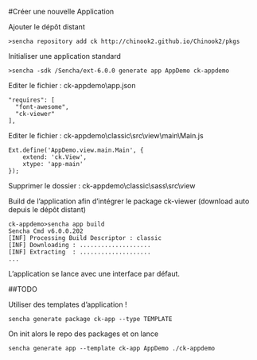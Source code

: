 #Créer une nouvelle Application

Ajouter le dépôt distant
````
>sencha repository add ck http://chinook2.github.io/Chinook2/pkgs
````

Initialiser une application standard
````
>sencha -sdk /Sencha/ext-6.0.0 generate app AppDemo ck-appdemo
````

Editer le fichier : ck-appdemo\app.json
````
"requires": [
  "font-awesome",
  "ck-viewer"
],
````

Editer le fichier : ck-appdemo\classic\src\view\main\Main.js
````
Ext.define('AppDemo.view.main.Main', {
    extend: 'ck.View',
    xtype: 'app-main'
});
````

Supprimer le dossier : ck-appdemo\classic\sass\src\view

Build de l’application afin d’intégrer le package ck-viewer (download auto depuis le dépôt distant)
````
ck-appdemo>sencha app build
Sencha Cmd v6.0.0.202
[INF] Processing Build Descriptor : classic
[INF] Downloading : ....................
[INF] Extracting  : ....................
...
````

L’application se lance avec une interface par défaut.


##TODO

Utiliser des templates d’application !
````
sencha generate package ck-app --type TEMPLATE
````

On init alors le repo des packages et on lance
````
sencha generate app --template ck-app AppDemo ./ck-appdemo 
````
